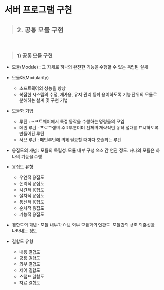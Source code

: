 # 서버 프로그램 구현

> ## 2. 공통 모듈 구현

<br>

> ### 1) 공통 모듈 구현

- 모듈(Module) : 그 자체로 하나의 완전한 기능을 수행할 수 있는 독립된 실체
- 모듈화(Modularity)
  - 소프트웨어의 성능을 향상
  - 복잡한 시스템의 수정, 재사용, 유지 관리 등이 용이하도록 기능 단위의 모듈로 분해하는 설계 및 구현 기법
- 모듈화 기법

  - 루틴 : 소프트웨어에서 특정 동작을 수행하는 명령들의 모임
  - 메인 루틴 : 프로그램의 주요부분이며 전체의 개략적인 동작 절차를 표시하도록 만들어진 루틴
  - 서브 루틴 : 메인루틴에 의해 필요할 때마다 호출되는 루틴

- 응집도의 개념 : 모듈의 독립성. 모듈 내부 구성 요소 간 연관 정도. 하나의 모듈은 하나의 기능을 수행

- 응집도 유형

  - 우연적 응집도
  - 논리적 응집도
  - 시간적 응집도
  - 절차적 응집도
  - 통신적 응집도
  - 순차적 응집도
  - 기능적 응집도

- 결합도의 개념 : 모듈 내부가 아닌 외부 모듈과의 연관도. 모듈간의 상호 의존성을 나타내는 정도

- 결합도 유형
  - 내용 결합도
  - 공통 결합도
  - 외부 결합도
  - 제어 결합도
  - 스탬프 결합도
  - 자료 결합도

